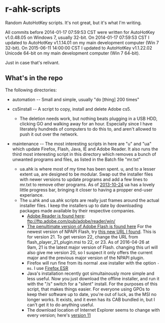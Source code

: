 r-ahk-scripts
=============

Random AutoHotKey scripts. It's not great, but it's what I'm writing.

All commits before 2014-01-17 07:59:53 CST were written for AutoHotKey v1.0.48.05 on Windows 7, usually 32-bit.
On 2014-01-17 07:59:53 CST I updated to AutoHotKey v1.1.14.01 on my main development computer (Win 7 32-bit). On 2015-06-11 14:00:00 CST I updated to AutoHotKey v1.1.22.02 Unicode 64-bit on my main development computer (Win 7 64-bit).

Just in case that's relivant.

What's in the repo
------------------
The following directories:

- automation -- Small and simple, usually "do [thing] 200 times"  

- cs5install -- A script to copy, install and delete Adobe cs5.  

    - The deletion needs work, but nothing beats plugging in a USB HDD, clicking GO and walking away for an hour. Especially since I have literately hundreds of computers to do this to, and aren't allowed to push it out over the network.  

- maintenance -- The most interesting scripts in here are "u" and "ua" which update Firefox, Flash, Java, IE and Adobe Reader. It also runs the third most interesting script in this directory which removes a bunch of unwanted programs and files, as listed in the Batch file "mr.txt"  

    - ua.ahk is where most of my time has been spent. u, and to a lesser extent ua, are designed to be modular. Swap out the installer files with newer versions to update programs and add a few lines to mr.txt to remove other programs. As of [2013-10-24](https://github.com/Linkz57/r-ahk-scripts/blob/c4c69fbb4712c2155e520adbfaafaedf53f0e5b2/maintenance/ua.ahk "commit c4c69fbb4712c2155e520adbfaafaedf53f0e5b2") ua has a lovely little progress bar, bringing it closer to having a propper end-user experiance.
    - The u.ahk and ua.ahk scripts are really just frames around the actual installer files. I keep the installers up to date by downloading packages made available by their respective companies. 
        - [Adobe Reader is found here](ftp://ftp.adobe.com/pub/adobe/reader/win/ "Adobe's public FTP server"): ftp://ftp.adobe.com/pub/adobe/reader/win/
        - [The penultimate version of Adobe Flash is found here](http://helpx.adobe.com/flash-player/kb/archived-flash-player-versions.html "Adobe's Flash Archive page") For the newest version of NPAPI Flash, try [this new URL I found](https://fpdownload.macromedia.com/get/flashplayer/current/licensing/win/install_flash_player_21_plugin.msi "New NPAPI URL I found"). This is for version 21. To get version 22, change the URL from flash_player_21_plugin.msi to 22, or 23. As of 2016-04-26 at 9am, 21 is the latest major version of Flash. changing this url will also give me version 20, so I suspect it only offers the current major and the previous major version of the NPAPI plugin.
        - Firefox will run fine from its normal .exe installer with the option <code>-ms</code>. I use [Firefox ESR](https://www.mozilla.org/en-US/firefox/organizations/all.html "Firefox ESR download page")
        - Java's installation recently got simultainously more simple and less useful. Now you just download the offline installer, and run it with the "/s" switch for a "silent" install. For the purposes of this script, that makes things easier. For everyone using GPOs to keep their software up to date, you're out of luck, as the MSI no longer works. It exists, and it even has its CAB bundled in, but I can't get it to do anything useful. 
        - The download location of Internet Explorer seems to change with every version; here's [version 11](http://windows.microsoft.com/en-us/internet-explorer/ie-11-worldwide-languages "Internet Explorer 11 offline installer")

